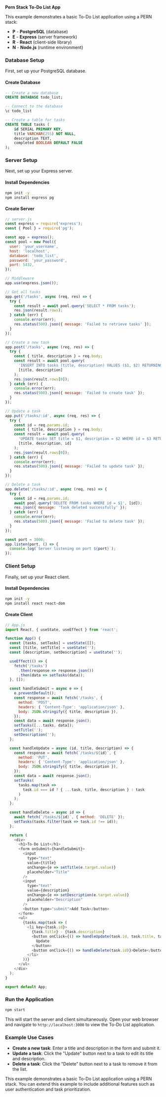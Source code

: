 **Pern Stack To-Do List App**

This example demonstrates a basic To-Do List application using a PERN stack:

- **P** - **PostgreSQL** (database)
- **E** - **Express** (server framework)
- **R** - **React** (client-side library)
- **N** - **Node.js** (runtime environment)

### Database Setup

First, set up your PostgreSQL database.

#### Create Database

```sql
-- Create a new database
CREATE DATABASE todo_list;

-- Connect to the database
\c todo_list

-- Create a table for tasks
CREATE TABLE tasks (
    id SERIAL PRIMARY KEY,
    title VARCHAR(255) NOT NULL,
    description TEXT,
    completed BOOLEAN DEFAULT FALSE
);
```

### Server Setup

Next, set up your Express server.

#### Install Dependencies

```bash
npm init -y
npm install express pg
```

#### Create Server

```javascript
// server.js
const express = require('express');
const { Pool } = require('pg');

const app = express();
const pool = new Pool({
  user: 'your_username',
  host: 'localhost',
  database: 'todo_list',
  password: 'your_password',
  port: 5432,
});

// Middleware
app.use(express.json());

// Get all tasks
app.get('/tasks', async (req, res) => {
  try {
    const result = await pool.query('SELECT * FROM tasks');
    res.json(result.rows);
  } catch (err) {
    console.error(err);
    res.status(500).json({ message: 'Failed to retrieve tasks' });
  }
});

// Create a new task
app.post('/tasks', async (req, res) => {
  try {
    const { title, description } = req.body;
    const result = await pool.query(
      'INSERT INTO tasks (title, description) VALUES ($1, $2) RETURNING *',
      [title, description]
    );
    res.json(result.rows[0]);
  } catch (err) {
    console.error(err);
    res.status(500).json({ message: 'Failed to create task' });
  }
});

// Update a task
app.put('/tasks/:id', async (req, res) => {
  try {
    const id = req.params.id;
    const { title, description } = req.body;
    const result = await pool.query(
      'UPDATE tasks SET title = $1, description = $2 WHERE id = $3 RETURNING *',
      [title, description, id]
    );
    res.json(result.rows[0]);
  } catch (err) {
    console.error(err);
    res.status(500).json({ message: 'Failed to update task' });
  }
});

// Delete a task
app.delete('/tasks/:id', async (req, res) => {
  try {
    const id = req.params.id;
    await pool.query('DELETE FROM tasks WHERE id = $1', [id]);
    res.json({ message: 'Task deleted successfully' });
  } catch (err) {
    console.error(err);
    res.status(500).json({ message: 'Failed to delete task' });
  }
});

const port = 3000;
app.listen(port, () => {
  console.log(`Server listening on port ${port}`);
});
```

### Client Setup

Finally, set up your React client.

#### Install Dependencies

```bash
npm init -y
npm install react react-dom
```

#### Create Client

```javascript
// App.js
import React, { useState, useEffect } from 'react';

function App() {
  const [tasks, setTasks] = useState([]);
  const [title, setTitle] = useState('');
  const [description, setDescription] = useState('');

  useEffect(() => {
    fetch('/tasks')
      .then(response => response.json())
      .then(data => setTasks(data));
  }, []);

  const handleSubmit = async e => {
    e.preventDefault();
    const response = await fetch('/tasks', {
      method: 'POST',
      headers: { 'Content-Type': 'application/json' },
      body: JSON.stringify({ title, description }),
    });
    const data = await response.json();
    setTasks([...tasks, data]);
    setTitle('');
    setDescription('');
  };

  const handleUpdate = async (id, title, description) => {
    const response = await fetch(`/tasks/${id}`, {
      method: 'PUT',
      headers: { 'Content-Type': 'application/json' },
      body: JSON.stringify({ title, description }),
    });
    const data = await response.json();
    setTasks(
      tasks.map(task =>
        task.id === id ? { ...task, title, description } : task
      )
    );
  };

  const handleDelete = async id => {
    await fetch(`/tasks/${id}`, { method: 'DELETE' });
    setTasks(tasks.filter(task => task.id !== id));
  };

  return (
    <div>
      <h1>To-Do List</h1>
      <form onSubmit={handleSubmit}>
        <input
          type="text"
          value={title}
          onChange={e => setTitle(e.target.value)}
          placeholder="Title"
        />
        <input
          type="text"
          value={description}
          onChange={e => setDescription(e.target.value)}
          placeholder="Description"
        />
        <button type="submit">Add Task</button>
      </form>
      <ul>
        {tasks.map(task => (
          <li key={task.id}>
            {task.title} - {task.description}
            <button onClick={() => handleUpdate(task.id, task.title, task.description)}>
              Update
            </button>
            <button onClick={() => handleDelete(task.id)}>Delete</button>
          </li>
        ))}
      </ul>
    </div>
  );
}

export default App;
```

### Run the Application

```bash
npm start
```

This will start the server and client simultaneously. Open your web browser and navigate to `http://localhost:3000` to view the To-Do List application.

### Example Use Cases

- **Create a new task**: Enter a title and description in the form and submit it.
- **Update a task**: Click the "Update" button next to a task to edit its title and description.
- **Delete a task**: Click the "Delete" button next to a task to remove it from the list.

This example demonstrates a basic To-Do List application using a PERN stack. You can extend this example to include additional features such as user authentication and task prioritization.